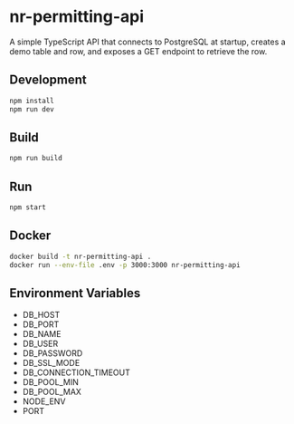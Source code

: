 # nr-permitting-api

A simple TypeScript API that connects to PostgreSQL at startup, creates a demo table and row, and exposes a GET endpoint to retrieve the row.

## Development

```bash
npm install
npm run dev
```

## Build

```bash
npm run build
```

## Run

```bash
npm start
```

## Docker

```bash
docker build -t nr-permitting-api .
docker run --env-file .env -p 3000:3000 nr-permitting-api
```

## Environment Variables

- DB_HOST
- DB_PORT
- DB_NAME
- DB_USER
- DB_PASSWORD
- DB_SSL_MODE
- DB_CONNECTION_TIMEOUT
- DB_POOL_MIN
- DB_POOL_MAX
- NODE_ENV
- PORT
